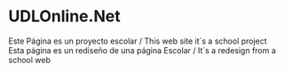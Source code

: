 # UDLOnline.Net
Este Página es un proyecto escolar / This web site it´s a school project  
Esta página es un rediseño de una página Escolar / It´s a redesign from a school web
